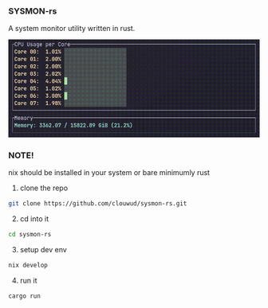 ### SYSMON-rs

A system monitor utility written in rust.

![](./sysmon.gif)

### NOTE!
nix should be installed in your system or bare minimumly rust

1. clone the repo
```sh
git clone https://github.com/clouwud/sysmon-rs.git
```

2. cd into it
```sh
cd sysmon-rs
```

3. setup dev env
```sh
nix develop
```

4. run it
```sh
cargo run
```
